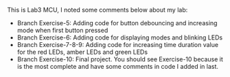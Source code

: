 This is  Lab3 MCU, I noted some comments below about my lab:
- Branch Exercise-5: Adding code for button debouncing and increasing mode when first button pressed
- Branch Exercise-6: Adding code for displaying modes and blinking LEDs
- Branch Exercise-7-8-9: Adding code for increasing time duration value for the
red LEDs, amber LEDs and green LEDs
- Branch Exercise-10: Final project.
You should see Exercise-10 because it is the most complete and have some comments in code I added in last.
